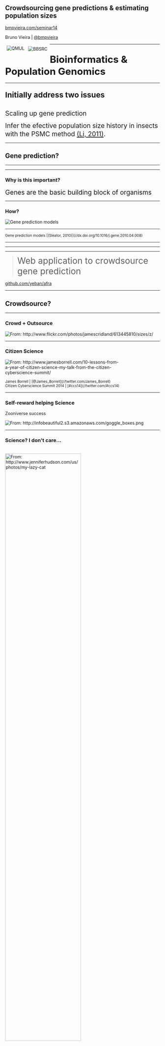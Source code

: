 ## Crowdsourcing gene predictions & estimating population sizes

[bmpvieira.com/seminar14](//bmpvieira.com/seminar14)


Bruno Vieira | <i class="fa fa-twitter"></i> [@bmpvieira](//twitter.com/bmpvieira)

<img src="img/Queen_Mary,_University_of_London_logo.svg" alt="QMUL" style="float: left; padding: 1%; max-width: 26%; vertical-align: text-bottom;" />
<img src="img/new-bbsrc-colour-cmyk.svg" alt="BBSRC" style="float: left; padding: 1.5%; max-width: 25%; vertical-align: text-bottom;" />

---
## <span style="font-size: 1.5em;">Bioinformatics & Population Genomics</span>

---

### <span style="font-size: 1.5em;">Initially address two issues</span>

<br>
<span class="fragment" style="font-size: 1.5em;">Scaling up gene prediction</span>

<br>

<span class="fragment" style="font-size: 1.5em; line-height: 1.3em;">Infer the efective population size history in insects with the PSMC method [(Li, 2011)](//dx.doi.org/10.1038/nature10231).</span>


---

## Gene prediction?

---

<section data-background="img/dalliance.png"></section>

---

### Why is this important?

<span class="fragment" style="font-size: 1.5em; line-height: 1.3em;">Genes are the basic building block of organisms</span>

---

### How?

<img class="stretch" style="max-width: 75%;" src="img/gene-prediction-models.png" alt="Gene prediction models" />
<hr>
<small>
Gene prediction models
 [(Sleator, 2010)](//dx.doi.org/10.1016/j.gene.2010.04.008)
</small>

---

<section data-background="img/MAKER.jpg"></section>

---

<section data-background="img/ngs.png"></section>

---

> <span style="font-size: 2em; line-height: 1.2em;">Web application to crowdsource gene prediction </span>

<i class="fa fa-github-alt"></i> [github.com/yeban/afra](//github.com/yeban/afra)

---

## Crowdsource?

---

### Crowd + Outsource

<!-- <img src="img/crowd.jpg" alt="From: http://www.flickr.com/photos/jamescridland/613445810/sizes/z/" style="max-width: 90%;" /> -->


<section data-background="img/crowd-original-background.jpg">
  <img class="stretch" src="img/crowd.jpg" alt="From: http://www.flickr.com/photos/jamescridland/613445810/sizes/z/" style="max-width: 100%;" />
</section>

---

### Citizen Science

<!-- <img src="img/citizen_science-background.jpg" alt="From: http://www.jamesborrell.com/10-lessons-from-a-year-of-citizen-science-my-talk-from-the-citizen-cyberscience-summit" style="max-width: 90%;" /> -->

<section data-background="img/citizen_science-background.jpg">
  <img src="img/citizen_science.jpg" alt="From: http://www.jamesborrell.com/10-lessons-from-a-year-of-citizen-science-my-talk-from-the-citizen-cyberscience-summit/" style="max-width: 75%;" />
  <p>
    <small>
      James Borrell | <i class="fa fa-twitter"></i> [@James_Borrell](//twitter.com/James_Borrell)
      <br>
      Citizen Cyberscience Summit 2014 | <i class="fa fa-twitter"></i> [#ccs14](//twitter.com/#ccs14)
    </small>
  </p>
</section>


---

### Self-reward helping Science

Zooniverse success

<img src="img/zooniverse.png" alt="From: http://infobeautiful2.s3.amazonaws.com/goggle_boxes.png" style="max-width: 90%;" />

---

### Science? I don't care...

<br>
<img class="stretch" src="img/lazy_cat.jpg" alt="From: http://www.jenniferhudson.com/us/photos/my-lazy-cat" style="width: 70%;" />

---


### Cognitive surplus

<img src="img/goggle_boxes.png" alt="From: http://infobeautiful2.s3.amazonaws.com/goggle_boxes.png" style="width: 65%;" />

<small>
[Shirky, 2010](http://www.informationisbeautiful.net/2010/cognitive-surplus-visualized)
</small>

---

## Gamification

---

### Gamification

> <span style="font-size: 1.7em; line-height: 1.1em;"> A way to engage users into solving a problem by adding game mechanics to it</span>

---

### Useless game - Flappy bird

50 milion downloads

<img src="img/flappy.png" alt="Flappy bird screenshot" style="max-width: 60%;" />

<small>
<i class="fa fa-link"></i> [flappybird.io](//http://flappybird.io)
</small>

---

### Useful - Genes In Space

<img src="img/cancerresearchuk-merge.png" alt="Cancer Research UK screenshot" style="width: 100%;" />
<small>
<i class="fa fa-link"></i> [http://www.cancerresearchuk.org](//www.cancerresearchuk.org/support-us/play-to-cure-genes-in-space)
</small>

---

<section data-background="img/afra-demo-tutorial.png"></section>

---

<section data-background="img/afra-demo-editing.mov.gif"></section>

---

<section data-background="img/afra-demo-tutorial-highlight.png"></section>

---

## Previous work

---

### Scale up and Gamify another Open Source project

<i class="fa fa-github-alt"></i> [gmod/apollo](//github.com/gmod/apollo)
→
<i class="fa fa-github-alt"></i> [yeban/afra](//github.com/yeban/afra)

<br>

![Anurag Priyam](img/anurag.jpeg) Anurag Priyam | <i class="fa fa-twitter"></i> [@yeban](//twitter.com/yeban)

---

## Current work

---


### Scale up
<p style="clear: left;">
Move most of the logic to the browser
</p>

<img src="img/stack_gmod.png" alt="BBSRC" style="float: left; padding: 1%; max-width: 45%; vertical-align: text-bottom;" />
<img src="img/stack_afra.png" alt="BBSRC" style="float: left; padding: 1%; max-width: 46%; vertical-align: text-bottom;" />

---

### Scale up
Biology logic on the browser

![bionode](img/bionode.png)

<i class="fa fa-github-alt"></i> [github.com/bionode/bionode](//github.com/bionode/bionode)

---

### Gamification

Dashboad mockup

<img style="max-width: 80%;" src="img/2013-11-12_afra_dashboard_mockup.png" alt="Dashboard mockup" />

---


### Machine Learning

Use data generated by users to improve gene prediction models

<section data-background="img/machine-learning-background.png">
  <a href="//speakerdeck.com/ttfnrob/zooniverse-citizen-cyberscience-summit-2014?slide=36" target="_blank">
  <img src="img/machine-learning.png" alt="From: https://speakerdeck.com/ttfnrob/zooniverse-citizen-cyberscience-summit-2014" style="max-width: 65%;" />
  </a>
  <p>
    <small>
      Robert Simpson | <i class="fa fa-twitter"></i> [@orbitingfrog](//twitter.com/orbitingfrog)
      <br>
      Citizen Cyberscience Summit 2014 | <i class="fa fa-twitter"></i> [#ccs14](//twitter.com/#ccs14)
    </small>
  </p>
</section>


---

## PSMC

---

### Effective population size?

<!-- > "the number of breeding individuals in an idealised population that would show the same amount of dispersion of allele frequencies under random genetic drift or the same amount of inbreeding as the population under consideration" Wright, 1931 -->

> <span style="font-size: 1.4em; line-height: 1.1em;"> Theoretical number of individuals that contribute gametes to the next generation</span>


---

### Why is this important?

<br>
<span class="fragment" style="font-size: 1.5em;">Measure of genetic diversity</span>

<br>

<span class="fragment" style="font-size: 1.5em; line-height: 1.3em;">Affects selection efficiency</span>

---

### Used
<div style="display: block;">
<img style="max-width: 20%; float: left; padding-right: 2%;" src="img/polar-bear.jpg" alt="http://en.wikipedia.org/wiki/File:Polar_Bear_-_Alaska.jpg" />

<p>Effect of historical climate changes <span style="font-size:.5em;">(Miller, 2012)</span></small></p>
</div>

<div style="display: block; clear: left; padding-top: 2%;">
<img style="max-width: 20%; float: left; padding-right: 2%;" src="img/panda.jpg" alt="http://en.wikipedia.org/wiki/File:Grosser_Panda.JPG" />

<p>Measure the impact of anthropogenic activity<span style="font-size:.5em;">(Zhao, 2013)</span></small></p>
</div>

<div style="display: block; clear: left; padding-top: 2%;">
<img style="max-width: 20%; float: left; padding-right: 2%;" src="img/wolf2.jpg" alt="http://upload.wikimedia.org/wikipedia/commons/9/9d/Grauwolf_P1130275.jpg" />

<p>Discover unexpected population bottlenecks <span style="font-size:.5em;">(Freedman, 2014)</span></small></p>
</div>

<div style="display: block; clear: left; padding-top: 2%;">
<img style="max-width: 20%; float: left; padding-right: 2%;" src="img/human2.jpg" alt="http://en.wikipedia.org/wiki/File:Uomo_Vitruviano.jpg" />

<p>Detect the time of divergence between populations <span style="font-size:.5em;">(Li, 2011)</span></small></p>
</div>

---

### How to measure?

<br>
<span class="fragment" style="font-size: 1.5em;">Previously hard to do</span>

<ul>
<li class="fragment">Highly stochastic nature of inbreeding and genetic drift</li>
<li class="fragment">Other confounding factors</li>
<li class="fragment">Needs a lot of specific data</li>
</ul>

<br>

<span class="fragment" style="font-size: 1.5em; line-height: 1.3em;">Now from a diploid genome</span>

---

### PSMC

<img class="stretch" style="max-width: 100%;" src="img/psmc.png" alt="WebApollo" />

[Li, 2011](//dx.doi.org/10.1038/nature10231)

---

## Hasn't been used in insects a lot...<span class="fragment" data-fragment-index="0"> until now!</span>
<img class="fragment" data-fragment-index="0" src="img/ant.jpg" alt="From: http://commons.wikimedia.org/wiki/File:Ant_head_closeup.jpg" style="max-width: 50%" />

---
### Use PSMC to answer some evolutionary questions

---

## Is the effective population size in solitary insects > social?

---

### Experimental design
Run PSMC across a wide range of social insects and their solitary relatives

<img src="img/WeaverAntDefense.JPG" alt="From: http://upload.wikimedia.org/wikipedia/commons/8/85/WeaverAntDefense.JPG" style="max-width: 25%" />
<img src="img/Honeybee_landing_on_milkthistle02.jpg" alt="From: http://upload.wikimedia.org/wikipedia/commons/e/e0/Honeybee_landing_on_milkthistle02.jpg" style="max-width: 23%" />

<img src="img/Coptotermes_formosanus_shiraki_USGov_k8204-7.jpg" alt="From: http://upload.wikimedia.org/wikipedia/commons/d/d3/Coptotermes_formosanus_shiraki_USGov_k8204-7.jpg" style="max-width: 16%" />
<img src="img/Bush_Cockroach.jpg" alt="From: http://upload.wikimedia.org/wikipedia/commons/c/ca/Bush_Cockroach.jpg" style="max-width: 32%" />

---

## Current work

---

### Reproducing published results to master PSMC

<img src="img/human.jpg" alt="https://upload.wikimedia.org/wikipedia/commons/1/11/Uomo_Vitruviano.jpg" style="max-width: 25%" /><img src="img/wolf.jpg" alt="https://upload.wikimedia.org/wikipedia/commons/f/ff/Wolf%2C_voor_de_natuur%2C_Saxifraga_-_Jan_Nijendijk.5097.jpg" style="max-width: 39%" />

* [Li, 2011](//dx.doi.org/10.1038/nature10231)
* [Freedman, 2014](//dx.doi.org/10.1371/journal.pgen.1004016)


---

### Thank you!

<img style="max-width: 15%;" src="img/bmpvieira.png" alt"Bruno Vieira"/>
Bruno Vieira | <i class="fa fa-twitter"></i> [@bmpvieira](//twitter.com/bmpvieira)

<img style="max-width: 15%;" src="img/anurag.jpeg" alt"Anurag Priyam" />
Anurag Priyam | <i class="fa fa-twitter"></i> [@yeban](//twitter.com/yeban)

<img style="max-width: 15%;" src="img/yannick.jpg" alt"Yannick Wurm" />
Yannick Wurm | <i class="fa fa-twitter"></i> [@yannick__](//twitter.com/yannick__)

[bmpvieira.com/seminar14](//bmpvieira.com/seminar14)

<small>
© 2014 [Bruno Vieira](//bmpvieira.com) [CC-BY 4.0](//creativecommons.org/licenses/by/4.0/deed.en_US)
</small>

---

<div style="text-align: left; line-height:2em;">

<span style="font-size: 1.2em;">Crowdsource gene prediction</span>
<ul style="text-align: left; line-height:1.5em;">
<li> Address data "deluge" in gene prediction</li>
<li> Scale up by moving logics to browser</li>
<li> Gamify to tap into Cognitive Surplus</li>
</ul>

<span style="font-size: 1.2em;">Effective pop. size history in insects</span>
<ul style="text-align: left; line-height:1.5em;">
<li> Deploy the PSMC on the servers</li>
<li> Master PSMC by reproducing results</li>
<li> Effective pop. size solitary insects > social?</li>
</ul>


</div>

---
